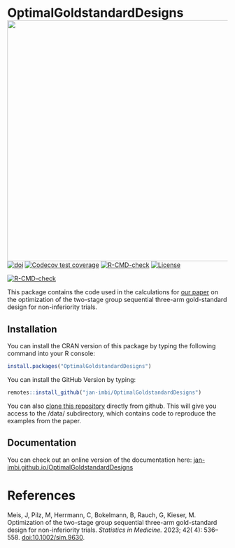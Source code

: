 
<!-- README.md is generated from README.Rmd. Please edit that file -->

# OptimalGoldstandardDesigns <a href='https://github.com/jan-imbi/OptimalGoldstandardDesigns'><img src='man/figures/sticker.png' align="right" height="550" /></a>

<!-- badges: start -->

[![doi](https://img.shields.io/badge/doi-10.1002%2Fsim.9630-blue)](https://doi.org/10.1002/sim.9630)
[![Codecov test
coverage](https://codecov.io/gh/jan-imbi/OptimalGoldstandardDesigns/branch/master/graph/badge.svg)](https://app.codecov.io/gh/jan-imbi/OptimalGoldstandardDesigns?branch=master)
[![R-CMD-check](https://github.com/jan-imbi/OptimalGoldstandardDesigns/workflows/R-CMD-check/badge.svg)](https://github.com/jan-imbi/OptimalGoldstandardDesigns/actions)
[![License](https://img.shields.io/github/license/jan-imbi/OptimalGoldstandardDesigns)](https://github.com/jan-imbi/OptimalGoldstandardDesigns/blob/master/LICENSE.md)

[![R-CMD-check](https://github.com/jan-imbi/OptimalGoldstandardDesigns/actions/workflows/R-CMD-check.yaml/badge.svg)](https://github.com/jan-imbi/OptimalGoldstandardDesigns/actions/workflows/R-CMD-check.yaml)
<!-- badges: end -->

This package contains the code used in the calculations for [our
paper](https://doi.org/10.1002/sim.9630) on the optimization of the
two-stage group sequential three-arm gold-standard design for
non-inferiority trials.

## Installation

You can install the CRAN version of this package by typing the following
command into your R console:

``` r
install.packages("OptimalGoldstandardDesigns")
```

You can install the GitHub Version by typing:

``` r
remotes::install_github("jan-imbi/OptimalGoldstandardDesigns")
```

You can also [clone this
repository](https://docs.github.com/en/repositories/creating-and-managing-repositories/cloning-a-repository)
directly from github. This will give you access to the /data/
subdirectory, which contains code to reproduce the examples from the
paper.

## Documentation

You can check out an online version of the documentation here:
[jan-imbi.github.io/OptimalGoldstandardDesigns](https://jan-imbi.github.io/OptimalGoldstandardDesigns/)

# References

Meis, J, Pilz, M, Herrmann, C, Bokelmann, B, Rauch, G, Kieser, M.
Optimization of the two-stage group sequential three-arm gold-standard
design for non-inferiority trials. *Statistics in Medicine.* 2023; 42(
4): 536– 558. [doi:10.1002/sim.9630](https://doi.org/10.1002/sim.9630).
